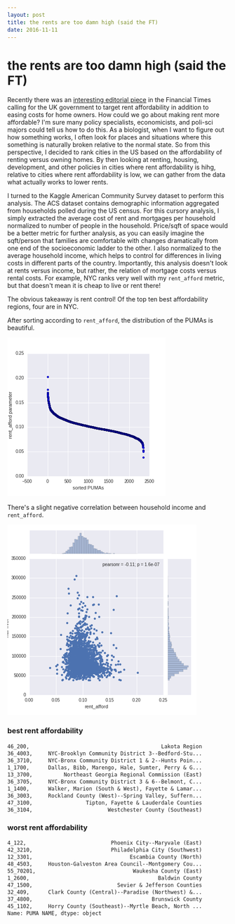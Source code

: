 ```yaml
---
layout: post
title: the rents are too damn high (said the FT)
date: 2016-11-11
---
```

# the rents are too damn high (said the FT)

Recently there was an [interesting editorial piece](https://www.ft.com/content/be549962-9f6e-11e6-891e-abe238dee8e2) in the Financial Times calling for the UK government to target rent affordability in addition to easing costs for home owners.  How could we go about making rent more affordable?  I'm sure many policy specialists, economicists, and poli-sci majors could tell us how to do this.  As a biologist, when I want to figure out how something works, I often look for places and situations where this something is naturally broken relative to the normal state.  So from this perspective, I decided to rank cities in the US based on the affordability of renting versus owning homes.  By then looking at renting, housing, development, and other policies in cities where rent affordability is hihg, relative to cities where rent affordability is low, we can gather from the data what actually works to lower rents.

I turned to the Kaggle American Community Survey dataset to perform this analysis.  The ACS dataset contains demographic information aggregated from households polled during the US census.  For this cursory analysis, I simply extracted the average cost of rent and mortgages per household normalized to number of people in the household.  Price/sqft of space would be a better metric for further analysis, as you can easily imagine the sqft/person that families are comfortable with changes dramatically from one end of the socioeconomic ladder to the other.  I also normalized to the average household income, which helps to control for differences in living costs in different parts of the country.  Importantly, this analysis doesn't look at rents versus income, but rather, the relation of mortgage costs versus rental costs.  For example, NYC ranks very well with my `rent_afford` metric, but that doesn't mean it is cheap to live or rent there!

The obvious takeaway is rent control!  Of the top ten best affordability regions, four are in NYC.

After sorting according to `rent_afford`, the distribution of the PUMAs is beautiful.

![figure1](https://raw.githubusercontent.com/ajtrexler/rando/master/rent_fig1.png)

There's a slight negative correlation between household income and `rent_afford`.

![figure2](https://raw.githubusercontent.com/ajtrexler/rando/master/rent_fig2.png)

### best rent affordability
```
46_200,                                          Lakota Region  
36_4003,     NYC-Brooklyn Community District 3--Bedford-Stu...  
36_3710,     NYC-Bronx Community District 1 & 2--Hunts Poin...  
1_1700,      Dallas, Bibb, Marengo, Hale, Sumter, Perry & G...  
13_3700,          Northeast Georgia Regional Commission (East)  
36_3705,     NYC-Bronx Community District 3 & 6--Belmont, C...  
1_1400,      Walker, Marion (South & West), Fayette & Lamar...  
36_3003,     Rockland County (West)--Spring Valley, Suffern...  
47_3100,                 Tipton, Fayette & Lauderdale Counties  
36_3104,                        Westchester County (Southeast)
```   

### worst rent affordability
```
4_122,                           Phoenix City--Maryvale (East)  
42_3210,                         Philadelphia City (Southwest)  
12_3301,                               Escambia County (North)  
48_4503,     Houston-Galveston Area Council--Montgomery Cou...  
55_70201,                               Waukesha County (East)  
1_2600,                                         Baldwin County  
47_1500,                           Sevier & Jefferson Counties  
32_409,      Clark County (Central)--Paradise (Northwest) &...  
37_4800,                                      Brunswick County  
45_1102,     Horry County (Southeast)--Myrtle Beach, North ...  
Name: PUMA NAME, dtype: object
```
